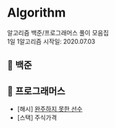 # Algorithm
알고리즘 백준/프로그래머스 풀이 모음집<br>
1일 1알고리즘 시작일: 2020.07.03

## 📘 백준


## 📙 프로그래머스
- [해시] [완주하지 못한 선수](https://github.com/tape22/Algorithm/blob/master/프로그래머스/%5BHash%5D%20완주하지못한%20선수.md)
- [스택] 주식가격

